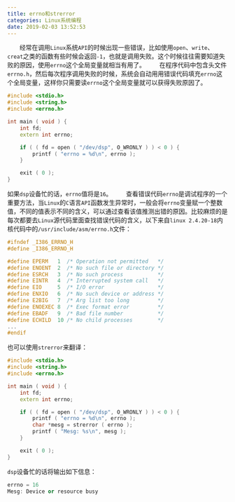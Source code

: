 ```yaml
---
title: errno和strerror
categories: Linux系统编程
date: 2019-02-03 13:52:53
---
```

&emsp;&emsp;经常在调用`Linux`系统`API`的时候出现一些错误，比如使用`open`、`write`、`creat`之类的函数有些时候会返回`-1`，也就是调用失败。这个时候往往需要知道失败的原因，使用`errno`这个全局变量就相当有用了。<!--more-->
&emsp;&emsp;在程序代码中包含头文件`errno.h`，然后每次程序调用失败的时候，系统会自动用用错误代码填充`errno`这个全局变量，这样你只需要读`errno`这个全局变量就可以获得失败原因了。

``` cpp
#include <stdio.h>
#include <string.h>
#include <errno.h>

int main ( void ) {
    int fd;
    extern int errno;

    if ( ( fd = open ( "/dev/dsp", O_WRONLY ) ) < 0 ) {
        printf ( "errno = %d\n", errno );
    }

    exit ( 0 );
}
```

如果`dsp`设备忙的话，`errno`值将是`16`。
&emsp;&emsp;查看错误代码`errno`是调试程序的一个重要方法，当`Linux`的`C`语言`API`函数发生异常时，一般会将`errno`变量赋一个整数值，不同的值表示不同的含义，可以通过查看该值推测出错的原因。比较麻烦的是每次都要去`Linux`源代码里面查找错误代码的含义，以下来自`linux 2.4.20-18`内核代码中的`/usr/include/asm/errno.h`文件：

``` cpp
#ifndef _I386_ERRNO_H
#define _I386_ERRNO_H

#define EPERM   1  /* Operation not permitted   */
#define ENOENT  2  /* No such file or directory */
#define ESRCH   3  /* No such process           */
#define EINTR   4  /* Interrupted system call   */
#define EIO     5  /* I/O error                 */
#define ENXIO   6  /* No such device or address */
#define E2BIG   7  /* Arg list too long         */
#define ENOEXEC 8  /* Exec format error         */
#define EBADF   9  /* Bad file number           */
#define ECHILD  10 /* No child processes        */
...
#endif
```

也可以使用`strerror`来翻译：

``` cpp
#include <stdio.h>
#include <string.h>
#include <errno.h>

int main ( void ) {
    int fd;
    extern int errno;

    if ( ( fd = open ( "/dev/dsp", O_WRONLY ) ) < 0 ) {
        printf ( "errno = %d\n", errno );
        char *mesg = strerror ( errno );
        printf ( "Mesg: %s\n", mesg );
    }

    exit ( 0 );
}
```

`dsp`设备忙的话将输出如下信息：

``` cpp
errno = 16
Mesg: Device or resource busy
```